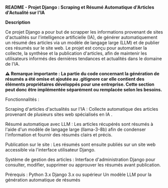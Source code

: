**README - Projet Django : Scraping et Résumé Automatique d'Articles d'Actualité sur l'IA**

**Description**

Ce projet Django a pour but de scrapper les informations provenant de sites d'actualités sur l'intelligence artificielle (IA), de générer automatiquement un résumé des articles via un modèle de langage large (LLM) et de publier ces résumés sur le site web. Le projet est conçu pour automatiser la collecte, la synthèse et la publication d'articles, afin de maintenir les utilisateurs informés des dernières tendances et actualités dans le domaine de l'IA.

**⚠️ Remarque importante : La partie du code concernant la génération de résumés a été omise et ajoutée au .gitignore car elle contient des éléments propriétaires développés pour une entreprise. Cette section peut donc être implémentée séparément ou remplacée selon les besoins.**


Fonctionnalités :

Scraping d'articles d'actualités sur l'IA : Collecte automatique des articles provenant de plusieurs sites web spécialisés en IA .

Résumé automatique avec LLM : Les articles récupérés sont résumés à l'aide d'un modèle de langage large (llama-3-8b) afin de condenser l'information et fournir des résumés clairs et précis.

Publication sur le site : Les résumés sont ensuite publiés sur un site web accessible via l'interface utilisateur Django.

Système de gestion des articles : Interface d'administration Django pour consulter, modifier, supprimer ou approuver les résumés avant publication.

Prérequis :
Python 3.x
Django 3.x ou supérieur
Un modèle LLM pour la génération automatique de résumés
